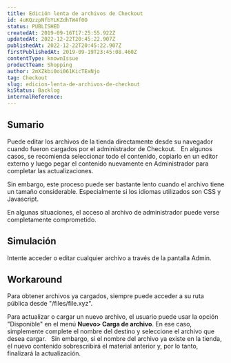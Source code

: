 ```yaml
---
title: Edición lenta de archivos de Checkout
id: 4uKQzzpNfbYLKZdhTW4f0O
status: PUBLISHED
createdAt: 2019-09-16T17:25:55.922Z
updatedAt: 2022-12-22T20:45:22.907Z
publishedAt: 2022-12-22T20:45:22.907Z
firstPublishedAt: 2019-09-19T23:45:08.460Z
contentType: knownIssue
productTeam: Shopping
author: 2mXZkbi0oi061KicTExNjo
tag: Checkout
slug: edicion-lenta-de-archivos-de-checkout
kiStatus: Backlog
internalReference: 
---
```


## Sumario

Puede editar los archivos de la tienda directamente desde su navegador cuando fueron cargados por el administrador de Checkout.
 
En algunos casos, se recomienda seleccionar todo el contenido, copiarlo en un editor externo y luego pegar el contenido nuevamente en Administrador para completar las actualizaciones.

Sin embargo, este proceso puede ser bastante lento cuando el archivo tiene un tamaño considerable. Especialmente si los idiomas utilizados son CSS y Javascript.

En algunas situaciones, el acceso al archivo de administrador puede verse completamente comprometido.

## Simulación

Intente acceder o editar cualquier archivo a través de la pantalla Admin.

## Workaround

Para obtener archivos ya cargados, siempre puede acceder a su ruta pública desde "/files/file.xyz".

Para actualizar o cargar un nuevo archivo, el usuario puede usar la opción "Disponible" en el menú __Nuevo> Carga de archivo__. En ese caso, simplemente complete el nombre del destino y seleccione el archivo que desea cargar.
 
Sin embargo, si el nombre del archivo ya existe en la tienda, el nuevo contenido sobrescribirá el material anterior y, por lo tanto, finalizará la actualización.

